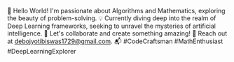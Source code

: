 👋 Hello World! I'm passionate about Algorithms and Mathematics, exploring the beauty of problem-solving. 💡 Currently diving deep into the realm of Deep Learning frameworks, seeking to unravel the mysteries of artificial intelligence. 🧠 Let's collaborate and create something amazing! 🚀 Reach out at debojyotibiswas1729@gmail.com. 📬 #CodeCraftsman #MathEnthusiast #DeepLearningExplorer
